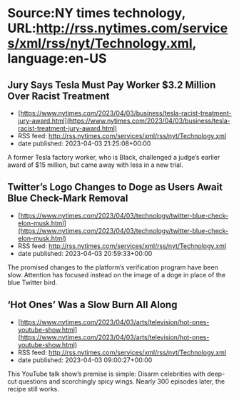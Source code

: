 # Source:NY times technology, URL:http://rss.nytimes.com/services/xml/rss/nyt/Technology.xml, language:en-US

## Jury Says Tesla Must Pay Worker $3.2 Million Over Racist Treatment
 - [https://www.nytimes.com/2023/04/03/business/tesla-racist-treatment-jury-award.html](https://www.nytimes.com/2023/04/03/business/tesla-racist-treatment-jury-award.html)
 - RSS feed: http://rss.nytimes.com/services/xml/rss/nyt/Technology.xml
 - date published: 2023-04-03 21:25:08+00:00

A former Tesla factory worker, who is Black, challenged a judge’s earlier award of $15 million, but came away with less in a new trial.

## Twitter’s Logo Changes to Doge as Users Await Blue Check-Mark Removal
 - [https://www.nytimes.com/2023/04/03/technology/twitter-blue-check-elon-musk.html](https://www.nytimes.com/2023/04/03/technology/twitter-blue-check-elon-musk.html)
 - RSS feed: http://rss.nytimes.com/services/xml/rss/nyt/Technology.xml
 - date published: 2023-04-03 20:59:33+00:00

The promised changes to the platform’s verification program have been slow. Attention has focused instead on the image of a doge in place of the blue Twitter bird.

## ‘Hot Ones’ Was a Slow Burn All Along
 - [https://www.nytimes.com/2023/04/03/arts/television/hot-ones-youtube-show.html](https://www.nytimes.com/2023/04/03/arts/television/hot-ones-youtube-show.html)
 - RSS feed: http://rss.nytimes.com/services/xml/rss/nyt/Technology.xml
 - date published: 2023-04-03 09:00:27+00:00

This YouTube talk show’s premise is simple: Disarm celebrities with deep-cut questions and scorchingly spicy wings. Nearly 300 episodes later, the recipe still works.

